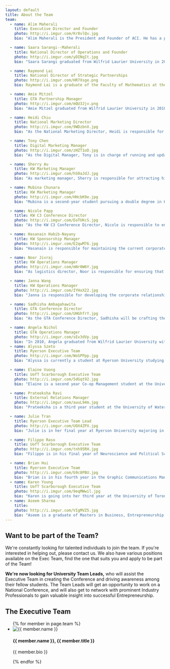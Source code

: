 ```yaml
---
layout: default
title: About the Team
team:
  - name: Alim Maherali
    title: Executive Director and Founder
    photo: http://i.imgur.com/Kr8vlQv.jpg
    bio: "Alim Maherali is the President and Founder of ACI. He has a passion for entrepreneurship and has been working with start-up companies since 2004. Alim holds an Honours Bachelor of Business Administration (BBA) from Wilfrid Laurier University and an Honours Bachelor of Mathematics (BMath) from the University of Waterloo. He also completed a post graduate certificate in project management and has earned his Project Management Professional (PMP) designation. Alim is currently with WIND Mobile and is the author of a success and motivation blog called Alim’s Insights and Quotes (Alim’s IQ). Alim is the visionary behind the C3 Conference and is managing the overall project."

  - name: Saara Sarangi--Maherali
    title: National Director of Operations and Founder
    photo: http://i.imgur.com/yDINqIt.jpg
    bio: "Saara Sarangi graduated from Wilfrid Laurier University in 2007 with high distinction and earned a Bachelor in Business Administration degree. Saara has worked in various organizations including GE, Staples and is currently working in the audit division of Deloitte &amp; Touche LLP. Saara completed her Chartered Accountant designation in 2010 and specializes in working with private enterprises. Outside work, Saara is an avid figure skater and participates in various charitable endeavours. As a founding member of the C3 Conference, Saara is one of the two founders of the C3 conference."

  - name: Raymond Lai
    title: National Director of Strategic Partnerships
    photo: http://i.imgur.com/HR7Xsge.png
    bio: Raymond Lai is a graduate of the Faculty of Mathematics at the University of Waterloo. After graduation, Raymond dedicated two years to launching a web software firm before joining Desire2Learn, Canada’s leading learning management company. Since 2009, he has been at the forefront of the cross-border Ecommerce field. He has extensive experience developing corporate partnerships across industries, and is known for being part of the UW Math Orientation team that brought a tractor-trailer of 50,000 cans of rice onto campus.

  - name: Amie Mitzel
    title: GTA Partnership Manager
    photo: http://i.imgur.com/mQU3Jjv.png
    bio: "Amie Mitzel graduated from Wilfrid Laurier University in 2010, earning an Honours Bachelor Degree in Business Administration. Amie has worked in the audit division at Deloitte LLP, specializing in manufacturing and consumer business clients, and currently works in the National Assurance Services group at Deloitte’s National Office. Amie obtained her Chartered Professional Accountant and Chartered Accountant (CPA, CA) designation in 2013. In Amie’s spare time she enjoys playing soccer, travelling and spending time with family and friends."

  - name: Heidi Chiu
    title: National Marketing Director
    photo: http://i.imgur.com/9WDzbnX.jpg
    bio: "As the National Marketing Director, Heidi is responsible for overseeing the overall C3 brand and communications and managing the C3 Marketing Team. Heidi graduated from Wilfrid Laurier University with a Honours Bachelor of Business Administration and the University of Waterloo with a Honours Bachelor of Mathematics in 2010. Currently, Heidi works as a Brand Manager at Johnson &amp; Johnson Inc. In her free time, Heidi likes to stay active through sports, and running."

  - name: Tony Chen
    title: Digital Marketing Manager
    photo: http://i.imgur.com/zHZT1oD.jpg
    bio: "As the Digital Manager, Tony is in charge of running and updating the C3 digital assets, including the website and blog. Tony is a second year business student at Wilfrid Laurier University and is very involved in school activities, participating in many business clubs like Start-up Laurier, Laurier Marketing Association, Laurier Accounting Association etc. He has a great business mindset and is always driven to achieve more, going above and beyond his task."

  - name: Sherry Au
    title: KW Marketing Manager
    photo: http://i.imgur.com/hS0aJdJ.jpg
    bio: "As marketing manager, Sherry is responsible for attracting high potential students at the University of Waterloo and Wilfrid Laurier University to the C3 Conference through strategic promotional campaigns. Her goal is to integrate the Ambassador Program and to spread the word about the C3 Conference to provide students with the opportunity to be inspired by their strengths and potential through connecting, collaborating, and creating with other students in the region of Waterloo. Sherry is a first year student studying Accounting and Financial Management at UW. Currently, she is very actively as VP Finance of the Waterloo Advertising and Marketing Club and Senior VP Communications at the University of Waterloo Alternative Medicine Research Initiative."

  - name: Mubina Chunara
    title: KW Marketing Manager
    photo: http://i.imgur.com/HHcbK9e.jpg
    bio: "Mubina is a second-year student pursuing a double degree in Honours Mathematics at the University of Waterloo (BMath) and an Honours Bachelor of Business Administration (BBA) from Wilfrid Laurier University. Mubina is involved in a variety of extracurricular activities, such as planning and marketing Orientation Week events, participating in leadership conferences and playing sports."

  - name: Nicole Papp
    title: KW C3 Conference Director
    photo: http://i.imgur.com/EoTUKcS.jpg
    bio: "As the KW C3 Conference Director, Nicole is responsible to engage, lead and empower the C3 team to conduct a successful and motivating conference. Her goals are to cultivate a sustainable conference structure which can be used currently and in the future. Nicole is in her 4B term at the University of Waterloo and is pursuing a double degree in Honours Arts and Business, Social and Developmental Studies, with a Human Resources Specialization and a Psychology Minor. Her passion for people, business, marketing and creative projects can be seen in many of her volunteer positions. Nicole is currently involved in a start up called uIntuition as the Chief Operations Officer, which was formed as a result of Nicole meeting her current business partner at the 2012 C3 Conference."

  - name: Hasanain Habib-Nayany
    title: KW Sponsorship Manager
    photo: http://i.imgur.com/E2qwM76.jpg
    bio: "Hasanain is responsible for maintaining the current corporate relationships with the sponsors of the C3, in order to fuel the passions of the C3 entrepreneurs. His goal is also to find and build new partnerships, so that the conference can grow and support more aspiring individuals. Hasanain is a 1st year student in the Accounting and Financial Management program at the University of Waterloo. He is currently an ambassador for the School of Accounting and Finance, and is involved in an entrepreneurial charitable project."

  - name: Noor Jivraj
    title: KW Operations Manager
    photo: http://i.imgur.com/mNr0W6Y.jpg
    bio: "As logistics director, Noor is responsible for ensuring that the conference runs as smoothly as possible. Through booking facilities, communicating with speakers, and working with caterers, Noor’s goal is to ensure every delegate experiences a well coordinated, engaging and highly valuable conference. Noor is a third-year student at Wilfrid Laurier University pursuing an Honours Biology BSc undergraduate degree. She is involved in various extra-curricular activities such as intramural soccer and various university clubs such as the Women’s Athletic Association. She is also active in cultural societies and is currently the Vice Chair of the Laurier Ismaili Students Association."

  - name: Janna Wang
    title: KW Operations Manager
    photo: http://i.imgur.com/IYHxX22.jpg
    bio: "Janna is responsible for developing the corporate relationships between C3 and other clubs, as well as helping with logistics. Her goal is to increase the awareness of the organization and to ensure the conference runs smoothly through structured networking events, inspiring speakers, and guided breakout sessions. Janna is a first year student studying Mathematics/Financial Analysis and Risk Management at the University of Waterloo. Consistency, enthusiasm, and leadership are three essential characteristics which have guided her in her achievements. Currently, she is also the Executive Member of Youth Ambassador advisory committee for Volunteer Youth Thunder Bay and UW Financial Association."

  - name: Sadhisha Ambagahawita
    title: GTA Conference Director
    photo: http://i.imgur.com/UHGhfrY.jpg
    bio: "As the GTA Conference Director, Sadhisha will be crafting the first ever C3 Conference in the GTA, inviting highly passionate and motivated students in the GTA to participate. Sadhisha Ambagahawita holds an Honours Bachelor of Business Administration (BBA) from Wilfrid Laurier University specializing in Marketing and an Honours Bachelor of Mathematics (BMath) from the University of Waterloo.  Sadhisha is currently works as a Portfolio Manager at Symcor Inc.  Having held positions in the past in both Program and Project Management within the financial industry, Sadhisha has nearly five years of experience overseeing the management and implementation of multimillion dollar national programs. Outside of work Sadhisha has a passion for traveling the world. In addition he is deeply passionate about the performance arts and loves to collect interesting artwork during his travels. Having been immensely involved in entrepreneurial conferences during his university days he hopes to offer current students (and budding entrepreneurs) a support network  as they build on their dreams."

  - name: Angela Nichol
    title: GTA Operations Manager
    photo: http://i.imgur.com/sEv3dVp.jpg
    bio: "In 2010, Angela graduated from Wilfrid Laurier University with a Honours Bachelor of Business Administration (BBA) and University of Waterloo with a Honours Bachelor of Mathematics (BMath). Angela completed her Chartered Accountant designation in 2012 and is currently employed with BDO Canada LLP. She specializes in working with the public sector and small private enterprises."
  - name: Alyssa Szeto
    title: Ryerson Executive Team
    photo: http://i.imgur.com/WoSPPpp.jpg
    bio: "Alyssa is currently a student at Ryerson University studying at The School of Graphic Communications Management, the only degree offering program in Canada for the print industry. Alyssa is extensively involved in extracurricular activities within the industry and is passionate about traveling. She has recently worked with the ministry of education in the production department and attended an exchange in Sweden."

  - name: Elaine Vuong
    title: UofT Scarborough Executive Team
    photo: http://i.imgur.com/5dGqt92.jpg
    bio: "Elaine is a second year Co-op Management student at the University of Toronto Scarborough specializing in Accounting. She is the UofT Scarborough Team Lead and she’s so excited to bring this stellar conference to the students at UTSC – the entrepreneurship spirit glows bright out in Scarborough! She’s an avid musician – playing instruments from piano, clarinet, and voice. As well, she enjoys doing pilates, playing badminton and writing short stories and reading in her spare time."

  - name: Prateeksha Ravi
    title: External Relations Manager
    photo: http://i.imgur.com/auuL94m.jpg
    bio: "Prateeksha is a third year student at the University of Waterloo, studying Legal Studies and Human Resource Management. Highly involved in various extra curricular activities around school and within the community, Prateeksha is a very charismatic person who loves to socialize and make new connections. She enjoys taking part in leadership conferences and believes in making a change. Every task she brings upon myself is dealt with the utmost honesty, integrity, and passion. Humbled with the opportunity to take on the role as the External Relations Manager, she has high hopes of making C3 a larger initiative and in spreading the word, she is very excited in working with this team to make the conference bigger and better. Being a forward-thinking person who is fearless when it comes to trying new things, Prateeksha intends to help myself and those around me succeed by being pro-active, empowering and inspirational. She firmly believe that perfection is not a destination, but the process of continuous improvement."

  - name: Julie Tran
    title: Ryerson Executive Team Lead
    photo: http://i.imgur.com/UOX4ZPX.jpg
    bio: "Julie is in her final year at Ryerson University majoring in Graphic Communications Management and minoring in Marketing. Julie has been part of many student groups and extra circulars within Ryerson and has been made an impact at The Ted Rogers School of Management. She was on the Ryerson Dragon Boat team and enjoys volunteering on her spare time. She is passionate about leadership, international travel and giving back to the community."

  - name: Filippo Raso
    title: UofT Scarborough Executive Team
    photo: http://i.imgur.com/tnh95RH.jpg
    bio: "Filippo is in his final year of Neuroscience and Political Science at the University of Toronto Scarborough Campus.  He believes that the world is ripe for the taking and C3 is an opportunity to change people's self definitions. A lover of football, squash, and cooking, Filippo looks to challenge himself and discover where he can go in the world."

  - name: Brian Hui
    title: Ryerson Executive Team
    photo: http://i.imgur.com/b9c8PBU.jpg
    bio: "Brian is in his fourth year in the Graphic Communications Management program at Ryerson University. Throughout his time at Ryerson, he has been involved with many extracurricular initiatives at Ryerson including the Ryerson Commerce Society, Ryerson Communication & Design Society, Graphic Communications Management Course Union, and Ted Rogers Management Conference. When he's not doing school work or busy doing extracurricular activities, Brian enjoys reading, camping, and video games. He is extremely passionate in his extracurricular endeavors and hopes to bring the same passion to the C3 Inspire team."
  - name: Karen Young
    title: UofT Scarborough Executive Team
    photo: http://i.imgur.com/9eqMWwil.jpg
    bio: "Karen is going into her third year at the University of Toronto Scarborough specializing in psychology. In her first years of undergrad, she co-founded and co-chaired TEDxUTSC, the first campus-wide TEDx conference at the University of Toronto. She is passionate about mental health as well as organizational development and seeks to marry the two one day. She loves learning, personal development, and helping others. Actions speak louder than words, always."
  - name: Aseem Sharma
    title:
    photo: http://i.imgur.com/VIgMVZ5.jpg
    bio: "Aseem is a graduate of Masters in Business, Entrepreneurship and Technology program at University of Waterloo. He has a passion for start ups and is currently engaged as a consultant (Business development and content strategy) with rockims.com, a website development and SEO company. He is also an author and a community moderator with opensource.com. Prior to moving to Canada, Aseem worked in systems engineering roles in Encora technologies, Citibank, Bank of America Merrill Lynch and Mahindra Tech. across Singapore and India. He is an avid writer and blogs at aseemsharma.info."
---
```

## Want to be part of the Team?
We're constantly looking for talented individuals to join the team. If you're interested in helping out, please contact us. We also have various positions available on the Exec Team, find the one that suits you and apply to be part of the Team!

**We're now looking for University Team Leads,** who will assist the Executive Team in creating the Conference and driving awareness among their fellow students. The Team Leads will get an opportunity to work on a National Conference, and will also get to network with prominent Industry Professionals to gain valuable insight into successful Entrepreneurship.

## The Executive Team

<ul class="media-list">
	{% for member in page.team %}
	<li class="media">
		<img class="media-object pull-left" src="{{ member.photo }}" alt="{{ member.name }}">
		<div class="media-body">
			<h4 class="media-heading">{{ member.name }}, {{ member.title }}</h4>
			<p>{{ member.bio }}</p>
		</div>
	</li>
	{% endfor %}
</ul>
